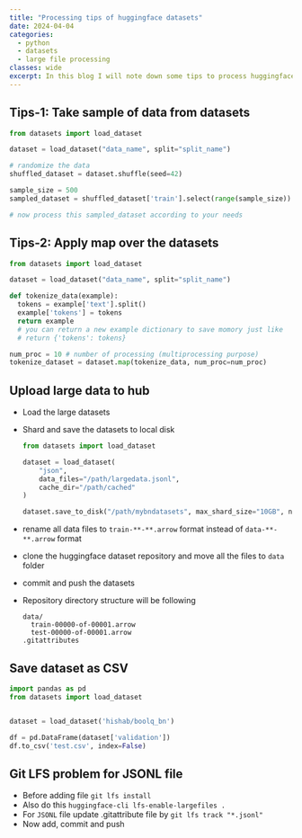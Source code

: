 ```yaml
---
title: "Processing tips of huggingface datasets"
date: 2024-04-04
categories:
  - python
  - datasets
  - large file processing
classes: wide
excerpt: In this blog I will note down some tips to process huggingface datasets
---
```


## Tips-1: Take sample of data from datasets
```py
from datasets import load_dataset

dataset = load_dataset("data_name", split="split_name")

# randomize the data
shuffled_dataset = dataset.shuffle(seed=42)

sample_size = 500
sampled_dataset = shuffled_dataset['train'].select(range(sample_size))

# now process this sampled_dataset according to your needs

```

## Tips-2: Apply map over the datasets
```py
from datasets import load_dataset

dataset = load_dataset("data_name", split="split_name")

def tokenize_data(example):
  tokens = example['text'].split()
  example['tokens'] = tokens
  return example
  # you can return a new example dictionary to save momory just like
  # return {'tokens': tokens}

num_proc = 10 # number of processing (multiprocessing purpose)
tokenize_dataset = dataset.map(tokenize_data, num_proc=num_proc)

```

## Upload large data to hub
- Load the large datasets
- Shard and save the datasets to local disk

  ```py
  from datasets import load_dataset

  dataset = load_dataset(
      "json",
      data_files="/path/largedata.jsonl",
      cache_dir="/path/cached"
  )

  dataset.save_to_disk("/path/mybndatasets", max_shard_size="10GB", num_proc=64)

  ```

- rename all data files to `train-**-**.arrow` format instead of `data-**-**.arrow` format
- clone the huggingface dataset repository and move all the files to `data` folder
- commit and push the datasets
- Repository directory structure will be following

  ```
  data/
    train-00000-of-00001.arrow
    test-00000-of-00001.arrow
  .gitattributes
  
  ```

## Save dataset as CSV
```py
import pandas as pd
from datasets import load_dataset


dataset = load_dataset('hishab/boolq_bn')

df = pd.DataFrame(dataset['validation'])
df.to_csv('test.csv', index=False)
```

## Git LFS problem for JSONL file
- Before adding file `git lfs install`
- Also do this `huggingface-cli lfs-enable-largefiles .`
- For `JSONL` file update .gitattribute file by `git lfs track "*.jsonl"`
- Now add, commit and push

